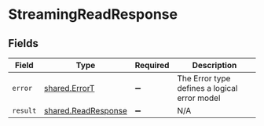 # StreamingReadResponse


## Fields

| Field                                                      | Type                                                       | Required                                                   | Description                                                |
| ---------------------------------------------------------- | ---------------------------------------------------------- | ---------------------------------------------------------- | ---------------------------------------------------------- |
| `error`                                                    | [shared.ErrorT](../../models/shared/errort.md)             | :heavy_minus_sign:                                         | The Error type defines a logical error model               |
| `result`                                                   | [shared.ReadResponse](../../models/shared/readresponse.md) | :heavy_minus_sign:                                         | N/A                                                        |